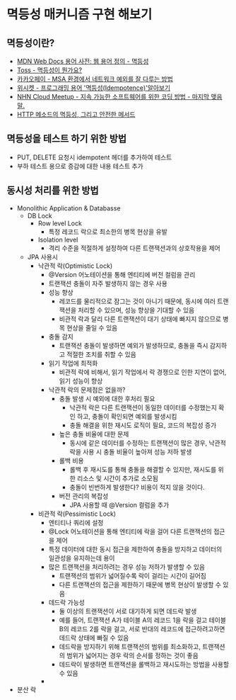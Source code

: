 # 멱등성 매커니즘 구현 해보기

## 멱등성이란?

- [MDN Web Docs 용어 사전: 웹 용어 정의 - 멱등성](https://developer.mozilla.org/ko/docs/Glossary/Idempotent)
- [Toss - 멱등성이 뭔가요?](https://blog.tossbusiness.com/articles/dev-1)
- [카카오페이 - MSA 환경에서 네트워크 예외를 잘 다루는 방법](https://tech.kakaopay.com/post/msa-transaction/)
- [위시켓 - 프로그래밍 용어 '멱등성(Idempotence)'알아보기](https://yozm.wishket.com/magazine/detail/2106/)
- [NHN Cloud Meetup - 지속 가능한 소프트웨어를 위한 코딩 방법 - 마지막 맺음말.](https://meetup.nhncloud.com/posts/218)
- [HTTP 메소드의 멱등성, 그리고 안전한 메서드](https://hudi.blog/http-method-idempotent/)

## 멱등성을 테스트 하기 위한 방법

- PUT, DELETE 요청시 idempotent 헤더를 추가하여 테스트
- 부하 테스트 용으로 증감에 대한 내용 테스트 추가

## 동시성 처리를 위한 방법

- Monolithic Application & Databasse
    - DB Lock
        - Row level Lock
            - 특정 레코드 락으로 최소한의 병목 현상을 유발
        - Isolation level
            - 격리 수준을 적절하게 설정하여 다른 트랜잭션과의 상호작용을 제어
    - JPA 사용시
        - 낙관적 락(Optimistic Lock)
            - @Version 어노테이션을 통해 엔티티에 버전 컬럼을 관리
            - 트랜잭션 충돌이 자주 발생하지 않는 경우 사용
            - 성능 향상
                - 레코드를 물리적으로 잠그는 것이 아니기 때문에, 동시에 여러 트랜잭션을 처리할 수 있으며, 성능 향상을 기대할 수 있음
                - 비관적 락과 달리 다른 트랜잭션이 대기 상태에 빠지지 않으므로 병목 현상을 줄일 수 있음
            - 충돌 감지
                - 트랜잭션 충돌이 발생하면 예외가 발생하므로, 충돌을 즉시 감지하고 적절한 조치를 취할 수 있음
            - 읽기 작업에 최적화
                - 비관적 락에 비해서, 읽기 작업에서 락 경쟁으로 인한 지연이 없어, 읽기 성능이 향상
            - 낙관적 락의 문제점은 없을까?
                - 충돌 발생 시 예외에 대한 후처리 필요
                    - 낙관적 락은 다른 트랜잭션이 동일한 데이터를 수정했는지 확인 하고, 충돌이 확인되면 예외를 발생시킴
                    - 충돌 해결을 위한 재시도 로직이 필요, 코드의 복잡성 증가
                - 높은 충돌 비율에 대한 문제
                    - 동시에 같은 데이터를 수정하는 트랜잭션이 많은 경우, 낙관적 락을 사용 시 충돌 비율이 높아져 성능 저하 발생
                - 롤백 비용
                    - 롤백 후 재시도를 통해 충돌을 해결할 수 있지만, 재시도를 위한 리소스 및 시간이 추가로 소모됨
                    - 충돌이 빈번하게 발생한다? 비용이 적지 않을 것이다.
                - 버전 관리의 복잡성
                    - JPA 사용할 때 @Version 컬럼을 추가
        - 비관적 락(Pessimistic Lock)
            - 엔티티나 쿼리에 설정
            - @Lock 어노테이션을 통해 엔티티에 락을 걸어 다른 트랜잭션의 접근을 제어
            - 특정 데이터에 대한 동시 접근을 제한하여 충돌을 방지하고 데이터의 일관성을 유지하는데 용이
            - 많은 트랜잭션을 처리하려는 경우 성능 저하가 발생할 수 있음
                - 트랜잭션의 범위가 넓어질수록 락이 걸리는 시간이 길어짐
                - 다른 트랜잭션의 접근을 제한하기 때문에 병목 현상이 발생할 수 있음
            - 데드락 가능성
                - 둘 이상의 트랜잭션이 서로 대기하게 되면 데드락 발생
                - 예를 들어, 트랜잭션 A가 테이블 A의 레코드 1을 락을 걸고 테이블 B의 레코드 2를 락을 걸고, 서로 반대의 레코드에 접근하려고하면 데드락 상태에 빠질 수 있음
                - 데드락을 방지하기 위해 트랜잭션의 범위를 최소화하고, 트랜잭션의 범위가 넓어지는 경우 락의 순서를 정하는 것이 좋음
                - 데드락이 발생하면 트랜잭션을 롤백하고 재시도하는 방법을 사용할 수 있음
            -
- 분산 락